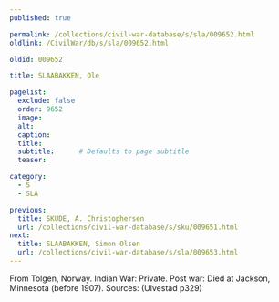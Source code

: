 ```yaml
---
published: true

permalink: /collections/civil-war-database/s/sla/009652.html
oldlink: /CivilWar/db/s/sla/009652.html

oldid: 009652

title: SLAABAKKEN, Ole

pagelist:
  exclude: false
  order: 9652
  image: 
  alt:
  caption:
  title:
  subtitle:      # Defaults to page subtitle
  teaser:

category: 
  - S 
  - SLA

previous:
  title: SKUDE, A. Christophersen
  url: /collections/civil-war-database/s/sku/009651.html  
next:
  title: SLAABAKKEN, Simon Olsen
  url: /collections/civil-war-database/s/sla/009653.html   
---
```

From Tolgen, Norway. Indian War: Private. Post war: Died at Jackson, Minnesota (before 1907). Sources: (Ulvestad p329)